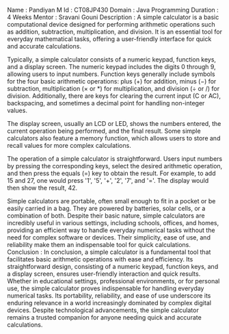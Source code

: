 Name : Pandiyan M
Id : CT08JP430
Domain : Java Programming
Duration : 4 Weeks
Mentor : Sravani Gouni
Description : A simple calculator is a basic computational device designed for performing arithmetic operations such as addition, subtraction, multiplication, and division. It is an essential tool for everyday mathematical tasks, offering a user-friendly interface for quick and accurate calculations.

Typically, a simple calculator consists of a numeric keypad, function keys, and a display screen. The numeric keypad includes the digits 0 through 9, allowing users to input numbers. Function keys generally include symbols for the four basic arithmetic operations: plus (+) for addition, minus (−) for subtraction, multiplication (× or *) for multiplication, and division (÷ or /) for division. Additionally, there are keys for clearing the current input (C or AC), backspacing, and sometimes a decimal point for handling non-integer values.

The display screen, usually an LCD or LED, shows the numbers entered, the current operation being performed, and the final result. Some simple calculators also feature a memory function, which allows users to store and recall values for more complex calculations.

The operation of a simple calculator is straightforward. Users input numbers by pressing the corresponding keys, select the desired arithmetic operation, and then press the equals (=) key to obtain the result. For example, to add 15 and 27, one would press '1', '5', '+', '2', '7', and '='. The display would then show the result, 42.

Simple calculators are portable, often small enough to fit in a pocket or be easily carried in a bag. They are powered by batteries, solar cells, or a combination of both. Despite their basic nature, simple calculators are incredibly useful in various settings, including schools, offices, and homes, providing an efficient way to handle everyday numerical tasks without the need for complex software or devices. Their simplicity, ease of use, and reliability make them an indispensable tool for quick calculations.
Conclusion : In conclusion, a simple calculator is a fundamental tool that facilitates basic arithmetic operations with ease and efficiency. Its straightforward design, consisting of a numeric keypad, function keys, and a display screen, ensures user-friendly interaction and quick results. Whether in educational settings, professional environments, or for personal use, the simple calculator proves indispensable for handling everyday numerical tasks. Its portability, reliability, and ease of use underscore its enduring relevance in a world increasingly dominated by complex digital devices. Despite technological advancements, the simple calculator remains a trusted companion for anyone needing quick and accurate calculations.
